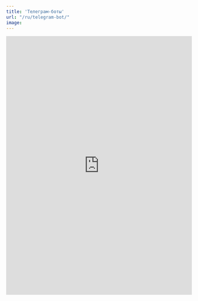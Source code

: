 ```yaml
---
title: 'Телеграм-боты'
url: "/ru/telegram-bot/"
image: 
---
```


<iframe class="airtable-embed" src="https://airtable.com/embed/appnzmRUtyRqKiKbK/pagitBKa2vrKz7Ytx/form" frameborder="0" onmousewheel="" width="100%" height="700" style="background: transparent; border: 0px solid #ccc;"></iframe>
